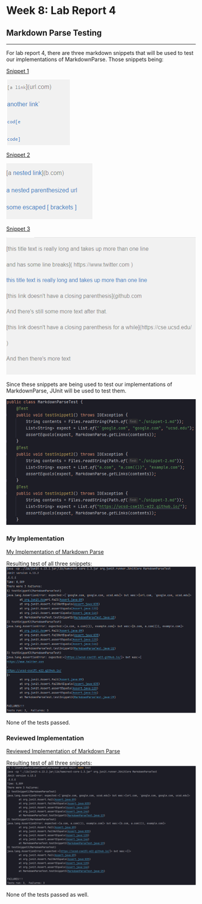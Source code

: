 # Week 8: Lab Report 4

## Markdown Parse Testing
***
For lab report 4, there are three markdown snippets that will be used to test
our implementations of MarkdownParse. Those snippets being:

[Snippet 1](https://raw.githubusercontent.com/msioson/cse-15l-lab-reports/master/Screenshots/lab_report_4/snippet-1.md)

![Image](Screenshots/lab_report_4/snippet1.png)

[Snippet 2](https://raw.githubusercontent.com/msioson/cse-15l-lab-reports/master/Screenshots/lab_report_4/snippet-2.md)

![Image](Screenshots/lab_report_4/snippet2.png)

[Snippet 3](https://raw.githubusercontent.com/msioson/cse-15l-lab-reports/master/Screenshots/lab_report_4/snippet-3.md)

![Image](Screenshots/lab_report_4/snippet3.png)

Since these snippets are being used to test our implementations of 
MarkdownParse, JUnit will be used to test them.

![Image](Screenshots/lab_report_4/markdownparsetest.png)

### My Implementation

[My Implementation of Markdown Parse](https://github.com/msioson/markdown-parse/tree/lab_report_4_snippets)

Resulting test of all three snippets:
![Image](Screenshots/lab_report_4/errorsofmyimplementation.png)

None of the tests passed.

### Reviewed Implementation

[Reviewed Implementation of Markdown Parse](https://github.com/atruong39/markdown-parse)

Resulting test of all three snippets:
![Image](Screenshots/lab_report_4/reviewedimplementationtests.png)

None of the tests passed as well.
